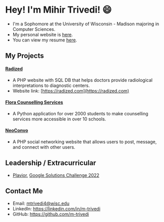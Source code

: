 # Hey! I'm Mihir Trivedi! 😄
- I'm a Sophomore at the University of Wisconsin - Madison majoring in Computer Sciences.
- My personal website is [here](https://m-trivedi.github.io).
- You can view my resume [here](https://m-trivedi.github.io/resume.pdf).

## My Projects
#### [Radized](https://github.com/m-trivedi/radized)
- A PHP website with SQL DB that helps doctors provide radiological interpretations to diagnostic centers.
- Website link: [https://radized.com](https://radized.com)

#### [Flora Counselling Services](https://github.com/m-trivedi/flora)
- A Python application for over 2000 students to make counselling services more accessible in over 10 schools.

#### [NeoConvo](https://github.com/m-trivedi/neoconvo)
- A PHP social networking website that allows users to post, message, and connect with other users.

## Leadership / Extracurricular
- [Plavior](https://plavior.com), [Google Solutions Challenge 2022](https://github.com/MichaelLin12/Google-Solutions)

## Contact Me
- Email: mtrivedi4@wisc.edu
- LinkedIn: https://linkedin.com/in/m-trivedi
- GitHub: https://github.com/m-trivedi

<!--
**truvsere/truvsere** is a ✨ _special_ ✨ repository because its `README.md` (this file) appears on your GitHub profile.

Here are some ideas to get you started:

- 🔭 I’m currently working on ...
- 🌱 I’m currently learning ...
- 👯 I’m looking to collaborate on ...
- 🤔 I’m looking for help with ...
- 💬 Ask me about ...
- 📫 How to reach me: ...
- 😄 Pronouns: ...
- ⚡ Fun fact: ...
-->
